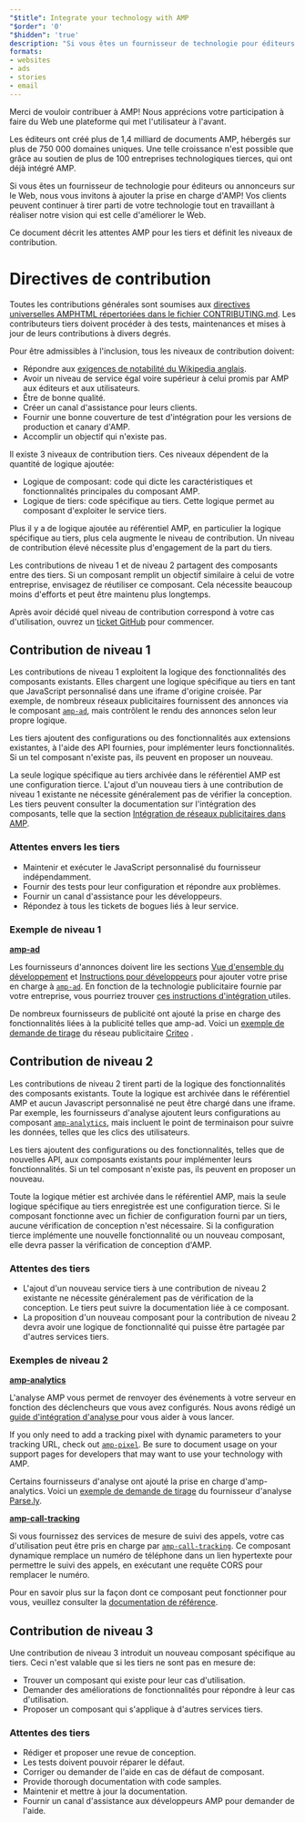 ```yaml
---
"$title": Integrate your technology with AMP
"$order": '0'
"$hidden": 'true'
description: "Si vous êtes un fournisseur de technologie pour éditeurs ou annonceurs sur le Web, nous vous invitons à ajouter la prise en charge d'AMP afin que vos clients puissent continuer de tirer parti de votre technologie et ..."
formats:
- websites
- ads
- stories
- email
---
```


Merci de vouloir contribuer à AMP! Nous apprécions votre participation à faire du Web une plateforme qui met l'utilisateur à l'avant.

Les éditeurs ont créé plus de 1,4 milliard de documents AMP, hébergés sur plus de 750 000 domaines uniques. Une telle croissance n'est possible que grâce au soutien de plus de 100 entreprises technologiques tierces, qui ont déjà intégré AMP.

Si vous êtes un fournisseur de technologie pour  éditeurs ou annonceurs sur le Web, nous vous invitons à ajouter la prise en charge d'AMP! Vos clients peuvent continuer à tirer parti de votre technologie tout en travaillant à réaliser notre vision qui est celle d'améliorer le Web.

Ce document décrit les attentes AMP pour les tiers et définit les niveaux de contribution.

# Directives de contribution

Toutes les contributions générales sont soumises aux [directives universelles AMPHTML répertoriées dans le fichier CONTRIBUTING.md](https://github.com/ampproject/amphtml/blob/master/CONTRIBUTING.md). Les contributeurs tiers doivent procéder à des tests, maintenances et mises à jour de leurs contributions à divers degrés.

Pour être admissibles à l'inclusion, tous les niveaux de contribution doivent:

- Répondre aux [exigences de notabilité du Wikipedia anglais](https://en.wikipedia.org/wiki/Wikipedia:Notability).
- Avoir un niveau de service égal voire supérieur à celui promis par AMP aux éditeurs et aux utilisateurs.
- Être de bonne qualité.
- Créer un canal d'assistance pour leurs clients.
- Fournir une bonne couverture de test d'intégration pour les versions de production et canary d'AMP.
- Accomplir un objectif qui n'existe pas.

Il existe 3 niveaux de contribution tiers. Ces niveaux dépendent de la quantité de logique ajoutée:

- Logique de composant: code qui dicte les caractéristiques et fonctionnalités principales du composant AMP.
- Logique de tiers: code spécifique au tiers. Cette logique permet au composant d'exploiter le service tiers.

Plus il y a de logique ajoutée au référentiel AMP, en particulier la logique spécifique au tiers, plus cela augmente le niveau de contribution. Un niveau de contribution élevé nécessite plus d'engagement de la part du tiers.

Les contributions de niveau 1 et de niveau 2 partagent des composants entre des tiers. Si un composant remplit un objectif similaire à celui de votre entreprise, envisagez de réutiliser ce composant. Cela nécessite beaucoup moins d'efforts et peut être maintenu plus longtemps.

Après avoir décidé quel niveau de contribution correspond à votre cas d'utilisation, ouvrez un [ticket GitHub](https://github.com/ampproject/amphtml/issues/new) pour commencer.

## Contribution de niveau 1

Les contributions de niveau 1 exploitent la logique des fonctionnalités des composants existants. Elles chargent une logique spécifique au tiers en tant que JavaScript personnalisé dans une iframe d'origine croisée. Par exemple, de nombreux réseaux publicitaires fournissent des annonces via le composant [`amp-ad`](../../../components/reference/amp-ad.md), mais contrôlent le rendu des annonces selon leur propre logique.

Les tiers ajoutent des configurations ou des fonctionnalités aux extensions existantes, à l'aide des API fournies, pour implémenter leurs fonctionnalités. Si un tel composant n'existe pas, ils peuvent en proposer un nouveau.

La seule logique spécifique au tiers archivée dans le référentiel AMP est une configuration tierce. L'ajout d'un nouveau tiers à une contribution de niveau 1 existante ne nécessite généralement pas de vérifier la conception. Les tiers peuvent consulter la documentation sur l'intégration des composants, telle que la section [Intégration de réseaux publicitaires dans AMP](https://github.com/ampproject/amphtml/blob/master/ads/README.md).

### Attentes envers les tiers

- Maintenir et exécuter le JavaScript personnalisé du fournisseur indépendamment.
- Fournir des tests pour leur configuration et répondre aux problèmes.
- Fournir un canal d'assistance pour les développeurs.
- Répondez à tous les tickets de bogues liés à leur service.

### Exemple de niveau 1

[**amp-ad**](../../../components/reference/amp-ad.md)

Les fournisseurs d'annonces doivent lire les sections [Vue d'ensemble du développement](https://github.com/ampproject/amphtml/tree/master/ads#overview) et [Instructions pour développeurs](https://github.com/ampproject/amphtml/tree/master/ads#developer-guidelines-for-a-pull-request) pour ajouter votre prise en charge à [`amp-ad`](../../../components/reference/amp-ad.md). En fonction de la technologie publicitaire fournie par votre entreprise, vous pourriez trouver [ces instructions d'intégration ](/content/amp-dev/documentation/guides-and-tutorials/contribute/vendor-contributions/ad-integration-guide.md?format=ads)utiles.

De nombreux fournisseurs de publicité ont ajouté la prise en charge des fonctionnalités liées à la publicité telles que amp-ad. Voici un [exemple de demande de tirage](https://github.com/ampproject/amphtml/pull/2299) du réseau publicitaire [Criteo](https://github.com/ampproject/amphtml/blob/master/ads/criteo.md) .

## Contribution de niveau 2

Les contributions de niveau 2 tirent parti de la logique des fonctionnalités des composants existants. Toute la logique est archivée dans le référentiel AMP et aucun Javascript personnalisé ne peut être chargé dans une iframe. Par exemple, les fournisseurs d'analyse ajoutent leurs configurations au composant [`amp-analytics`](../../../components/reference/amp-analytics.md), mais incluent le point de terminaison pour suivre les données, telles que les clics des utilisateurs.

Les tiers ajoutent des configurations ou des fonctionnalités, telles que de nouvelles API, aux composants existants pour implémenter leurs fonctionnalités. Si un tel composant n'existe pas, ils peuvent en proposer un nouveau.

Toute la logique métier est archivée dans le référentiel AMP, mais la seule logique spécifique au tiers enregistrée est une configuration tierce. Si le composant fonctionne avec un fichier de configuration fourni par un tiers, aucune vérification de conception n'est nécessaire. Si la configuration tierce implémente une nouvelle fonctionnalité ou un nouveau composant, elle devra passer la vérification de conception d'AMP.

### Attentes des tiers

- L'ajout d'un nouveau service tiers à une contribution de niveau 2 existante ne nécessite généralement pas de vérification de la conception. Le tiers peut suivre la documentation liée à ce composant.
- La proposition d'un nouveau composant pour la contribution de niveau 2 devra avoir une logique de fonctionnalité qui puisse être partagée par d'autres services tiers.

### Exemples de niveau 2

[**amp-analytics**](../../../components/reference/amp-analytics.md)

L'analyse AMP vous permet de renvoyer des événements à votre serveur en fonction des déclencheurs que vous avez configurés. Nous avons rédigé un [guide d'intégration d'analyse ](../../optimize-measure/configure-analytics/index.md)pour vous aider à vous lancer.

If you only need to add a tracking pixel with dynamic parameters to your tracking URL, check out [`amp-pixel`](../../../components/reference/amp-pixel.md). Be sure to document usage on your support pages for developers that may want to use your technology with AMP.

Certains fournisseurs d'analyse ont ajouté la prise en charge d'amp-analytics. Voici un [exemple de demande de tirage](https://github.com/ampproject/amphtml/pull/1595) du fournisseur d'analyse [Parse.ly](https://www.parsely.com/help/integration/google-amp/).

[**amp-call-tracking**](../../../components/reference/amp-call-tracking.md)

Si vous fournissez des services de mesure de suivi des appels, votre cas d'utilisation peut être pris en charge par [`amp-call-tracking`](../../../components/reference/amp-call-tracking.md). Ce composant dynamique remplace un numéro de téléphone dans un lien hypertexte pour permettre le suivi des appels, en exécutant une requête CORS pour remplacer le numéro.

Pour en savoir plus sur la façon dont ce composant peut fonctionner pour vous, veuillez consulter la [documentation de référence](../../../components/reference/amp-call-tracking.md).

## Contribution de niveau 3

Une contribution de niveau 3 introduit un nouveau composant spécifique au tiers. Ceci n'est valable que si les tiers ne sont pas en mesure de:

- Trouver un composant qui existe pour leur cas d'utilisation.
- Demander des améliorations de fonctionnalités pour répondre à leur cas d'utilisation.
- Proposer un composant qui s'applique à d'autres services tiers.

### Attentes des tiers

- Rédiger et proposer une revue de conception.
- Les tests doivent pouvoir réparer le défaut.
- Corriger ou demander de l'aide en cas de défaut de composant.
- Provide thorough documentation with code samples.
- Maintenir et mettre à jour la documentation.
- Fournir un canal d'assistance aux développeurs AMP pour demander de l'aide.
